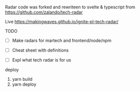 Radar code was forked and rewriteen to svelte & typescript from
https://github.com/zalando/tech-radar

Live
https://makingwaves.github.io/ignite-pl-tech-radar/

TODO

- [ ] Make radars for martech and frontend/node/npm
- [ ] Cheat sheet with definitions
- [ ] Expl what tech radar is for us


deploy
1. yarn build
2. yarn deploy